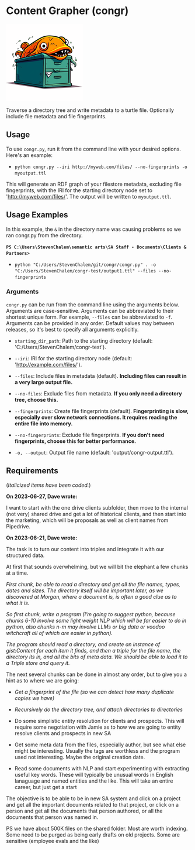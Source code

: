 Content Grapher (congr)
=====

![conger on a file cabinet](./media/conger-on-a-file-cabinet-210x210.png)

Traverse a directory tree and write metadata to a turtle file. Optionally include file metadata and file fingerprints.

Usage
-----

To use `congr.py`, run it from the command line with your desired options. Here's an example:

- `python congr.py --iri http://myweb.com/files/ --no-fingerprints -o myoutput.ttl`

This will generate an RDF graph of your filestore metadata, excluding file fingerprints, with the IRI for the starting directory node set to 'http://myweb.com/files/'. The output will be written to `myoutput.ttl`.

Usage Examples
-----

In this example, the `&` in the directory name was causing problems so we ran congr.py from the directory.

**`PS C:\Users\StevenChalem\semantic arts\SA Staff - Documents\Clients & Partners>`**

- `python "C:/Users/StevenChalem/git/congr/congr.py" . -o "C:/Users/StevenChalem/congr-test/output1.ttl" --files --no-fingerprints`

### Arguments

`congr.py` can be run from the command line using the arguments below. Arguments are case-sensitive. Arguments can be abbreviated to their shortest unique form. For example, `--files` can be abbreviated to `-f`. Arguments can be provided in any order. Default values may between releases, so it's best to specify all arguments explicitly.

- `starting_dir_path`: Path to the starting directory (default: 'C:/Users/StevenChalem/congr-test').

- `--iri`: IRI for the starting directory node (default: 'http://example.com/files/').

- `--files`: Include files in metadata (default). **Including files can result in a very large output file.**

- `--no-files`: Exclude files from metadata. **If you only need a directory tree, choose this.**

- `--fingerprints`: Create file fingerprints (default). **Fingerprinting is slow, especially over slow network connections. It requires reading the entire file into memory.**

- `--no-fingerprints`: Exclude file fingerprints. **If you don't need fingerprints, choose this for better performance.**

- `-o, --output`: Output file name (default: 'output/congr-output.ttl').

Requirements
-----

(*Italicized items have been coded.*)

**On 2023-06-27, Dave wrote:**

I want to start with the one drive clients subfolder, then move to the internal (not very) shared drive and get a lot of historical clients, and then start into the marketing, which will be proposals as well as client names from Pipedrive.

**On 2023-06-21, Dave wrote:**

The task is to turn our content into triples and integrate it with our structured data.  

At first that sounds overwhelming, but we will bit the elephant a few chunks at a time. 

*First chunk, be able to read a directory and get all the file names, types, dates and sizes. The directory itself will be important later, as we discovered at Morgan, where a document is, is often a good clue as to what it is.*

*So first chunk, write a program (I’m going to suggest python, because chunks 6-10 involve some light weight NLP which will be far easier to do in python, also chunks n-m may involve LLMs or big data or voodoo witchcraft all of which are easier in python).*

*The program should read a directory, and create an instance of gist:Content for each item it finds, and then a triple for the file name, the directory its in, and all the bits of meta data.  We should be able to load it to a Triple store and query it.*

The next several chunks can be done in almost any order, but to give you a hint as to where we are going:

- *Get a fingerprint of the file (so we can detect how many duplicate copies we have)*
- *Recursively do the directory tree, and attach directories to directories*

- Do some simplistic entity resolution for clients and prospects.  This will require some negotiation with Jamie as to how we are going to entity resolve clients and prospects in new SA
- Get some meta data from the files, especially author, but see what else might be interesting.  Usually the tags are worthless and the program used not interesting.  Maybe the original creation date.
- Read some documents with NLP and start experimenting with extracting useful key words.  These will typically be unusual words in English lanaguage and named entities and the like.  This will take an entire career, but just get a start

The objective is to be able to be in new SA system and click on a project and get all the important documents related to that project, or click on a person and get all the documents that person authored, or all the documents that person was named in.  

PS we have about 500K files on the shared folder.  Most are worth indexing.  Some need to be purged as being early drafts on old projects.  Some are sensitive (employee evals and the like)
